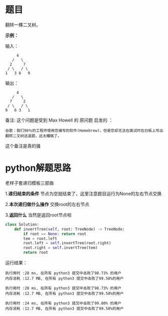 # 题目

翻转一棵二叉树。

**示例：**

输入：

```
     4
   /   \
  2     7
 / \   / \
1   3 6   9
```

输出：

```
     4
   /   \
  7     2
 / \   / \
9   6 3   1
```

备注:
这个问题是受到 Max Howell 的 原问题 启发的 ：

    谷歌：我们90％的工程师使用您编写的软件(Homebrew)，但是您却无法在面试时在白板上写出翻转二叉树这道题，这太糟糕了。

这个备注是真的骚

# python解题思路

老样子套递归模板三部曲

1.**递归结束的条件** 节点为空就结束了，这里注意题目运行为None的左右节点交换

2.**本次递归做什么操作** 交换root的左右节点

3.**返回什么** 当然是返回root节点啦

```python
class Solution:
    def invertTree(self, root: TreeNode) -> TreeNode:
        if root == None: return root
        tem = root.left
        root.left = self.invertTree(root.right)
        root.right = self.invertTree(tem)
        return root        
```

运行结果：

```
执行用时 :28 ms, 在所有 python3 提交中击败了98.73% 的用户
内存消耗 :12.7 MB, 在所有 python3 提交中击败了99.58%的用户

执行用时 :28 ms, 在所有 python3 提交中击败了98.73% 的用户
内存消耗 :12.7 MB, 在所有 python3 提交中击败了99.58%的用户

执行用时 :24 ms, 在所有 python3 提交中击败了99.80% 的用户
内存消耗 :12.7 MB, 在所有 python3 提交中击败了99.58%的用户
```

